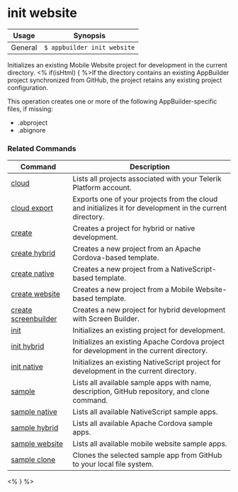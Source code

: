 init website
==========

Usage | Synopsis
------|-------
General | `$ appbuilder init website`

Initializes an existing Mobile Website project for development in the current directory. <% if(isHtml) { %>If the directory contains an existing AppBuilder project synchronized from GitHub, the project retains any existing project configuration.

This operation creates one or more of the following AppBuilder-specific files, if missing:
* .abproject
* .abignore

### Related Commands

Command | Description
----------|----------
[cloud](cloud.html) | Lists all projects associated with your Telerik Platform account.
[cloud export](cloud-export.html) | Exports one of your projects from the cloud and initializes it for development in the current directory.
[create](create.html) | Creates a project for hybrid or native development.
[create hybrid](create-hybrid.html) | Creates a new project from an Apache Cordova-based template.
[create native](create-native.html) | Creates a new project from a NativeScript-based template.
[create website](create-website.html) | Creates a new project from a Mobile Website-based template.
[create screenbuilder](create-screenbuilder.html) | Creates a new project for hybrid development with Screen Builder.
[init](init.html) | Initializes an existing project for development.
[init hybrid](init-hybrid.html) | Initializes an existing Apache Cordova project for development in the current directory.
[init native](init-native.html) | Initializes an existing NativeScript project for development in the current directory.
[sample](sample.html) | Lists all available sample apps with name, description, GitHub repository, and clone command.
[sample native](sample-native.html) | Lists all available NativeScript sample apps.
[sample hybrid](sample-hybrid.html) | Lists all available Apache Cordova sample apps.
[sample website](sample-website.html) | Lists all available mobile website sample apps.
[sample clone](sample-clone.html) | Clones the selected sample app from GitHub to your local file system.
<% } %>